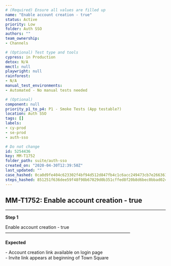 ```yaml
---
# (Required) Ensure all values are filled up
name: "Enable account creation - true"
status: Active
priority: Low
folder: Auth SSO
authors: ""
team_ownership: 
- Channels

# (Optional) Test type and tools
cypress: in Production
detox: N/A
mmctl: null
playwright: null
rainforest: 
- N/A
manual_test_environments: 
- Automated - No manual tests needed

# (Optional)
component: null
priority_p1_to_p4: P1 - Smoke Tests (App testable?)
location: Auth SSO
tags: []
labels: 
- cy-prod
- se-prod
- auth-sso

# Do not change
id: 5254436
key: MM-T1752
folder_path: suite/auth-sso
created_on: "2020-04-30T12:39:50Z"
last_updated: ""
case_hashed: 0ca0d9fe404c623302f4bf94d512d847fb4c1c6acc249473cb7e2663615428d87d7b14b23915ada94583ce9bfb4257b9
steps_hashed: 851251f636dee59f48f98b67029d0b351cffed8f20b8d6bec0bbad02440ff7db7eb32c613d145f010906ec86ffe3686d
---
```


## MM-T1752: Enable account creation - true

---

**Step 1**

Enable account creation - true\
————————————————————————————

**Expected**

\- Account creation link available on login page\
\- Invite link appears at beginning of Town Square
